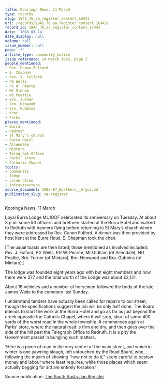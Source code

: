 ```yaml
---
title: Kooringa News, 11 March
type: records
slug: 1845_76_sa_register_content_16443
url: /records/1845_76_sa_register_content_16443/
record_id: 1845_76_sa_register_content_16443
date: '1863-03-14'
date_display: null
volume: null
issue_number: null
page: '3'
article_type: community_notice
issue_reference: 14 March 1863, page 3
people_mentioned:
- Rev. Canon Fulford
- E. Chapman
- Rev. J. Fulford
- PG Wells
- PG W. Pearce
- Mr Oldham
- NG Peattie
- Bro. Turner
- Bro. Henwood
- Bro. Gubbins
- Kent
- Parks
places_mentioned:
- Burra
- Redruth
- St Mary’s church
- Burra Hotel
- Allendale
- Mintaro
- Telegraph Office
- Parks’ store
- Catholic Chapel
topics:
- community
- lodge
- celebration
- infrastructure
source_document: 1985-87_Northern__Argus.md
publication_slug: sa-register
---
```


Kooringa News, 11 March

Loyal Burra Lodge MUIOOF celebrated its anniversary on Tuesday.  At about 3 p.m. some 50 officers and brethren started at the Burra Hotel and walked to Redruth with banners flying before returning to St Mary’s church where they were addressed by Rev. Canon Fulford.  A dinner was then provided by host Kent at the Burra Hotel.  E. Chapman took the chair.

[The usual toasts are then listed; those mentioned as involved included: Rev. J. Fulford, PG Wells, PG W. Pearce, Mr Oldham (of Allendale), NG Peattie, Bro. Turner (of Mintaro), Bro. Henwood and Bro. Gubbins (of Mintaro).]

The lodge was founded eight years ago with but eight members and now there were 277 and the total worth of the Lodge was about £2,131.

About 18 vehicles and a number of horsemen followed the body of the late James Waite to the cemetery last Sunday.

I understand tenders have actually been called for repairs to our street, though the specifications suggest the job will be only half done.  The Board intends to start the work at the Burra Hotel and go as far as just beyond the creek opposite the Catholic Chapel, where it will stop, short of some 400 yards of the worst road in the whole township.  It commences again at Parks’ store, where the natural road is firm and dry, and then goes over the side of the hill past the Telegraph Office to Redruth.  It is a pity the Government persist in bungling such matters.

‘Here is a piece of road in the very centre of the main street, and which in winter is one yawning slough, left untouched by the Road Board, who, following the maxim of showing “how not to do it,” seem careful to bestow money and labour where least requires, while those places which seem actually begging for aid are entirely forsaken.’

Source publication: [The South Australian Register](/publications/sa-register/)
